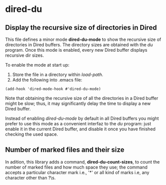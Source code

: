 # dired-du
## Display the recursive size of directories in Dired

This file defines a minor mode **dired-du-mode** to show
the recursive size of directories in Dired buffers.
The directory sizes are obtained with the *du* program.
Once this mode is enabled, every new Dired buffer displays
recursive dir sizes.

To enable the mode at start up:

1. Store the file in a directory within *load-path*.
2. Add the following into .emacs file:

```(add-hook 'dired-mode-hook #'dired-du-mode)```

Note that obtaining the recursive size of all the directories
in a Dired buffer might be slow; thus, it may significantly delay
the time to display a new Dired buffer.

Instead of enabling *dired-du-mode* by default in all Dired buffers
you might prefer to use this mode as a convenient interfaz to
the *du* program: just enable it in the current Dired buffer,
and disable it once you have finished checking the used space.

## Number of marked files and their size

In adition, this library adds a command, **dired-du-count-sizes**,
to count the number of marked files and how much space
they use; the command accepts a particular character mark
i.e., '*' or all kind of marks i.e, any character other than ?\s.

